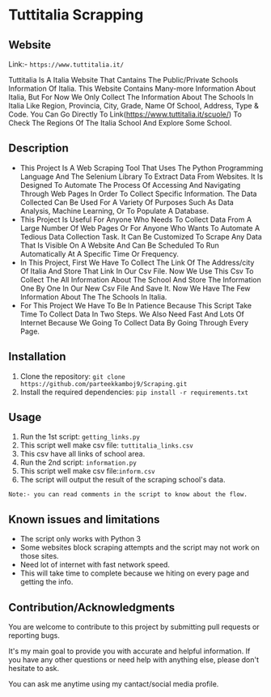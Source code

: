 # Tuttitalia Scrapping

## Website

Link:- `https://www.tuttitalia.it/`

Tuttitalia Is A Italia Website That Cantains The Public/Private Schools Information Of Italia. This Website Contains Many-more Information About Italia, But For Now We Only Collect The Information About The Schools In Italia Like Region, Provincia, City, Grade, Name Of School, Address, Type & Code. You Can Go Directly To Link(https://www.tuttitalia.it/scuole/) To Check The Regions Of The Italia School And Explore Some School.

## Description

- This Project Is A Web Scraping Tool That Uses The Python Programming Language And The Selenium Library To Extract Data From Websites.
It Is Designed To Automate The Process Of Accessing And Navigating Through Web Pages In Order To Collect Specific Information. The Data Collected Can Be Used For A Variety Of Purposes Such As Data Analysis, Machine Learning, Or To Populate A Database.
- This Project Is Useful For Anyone Who Needs To Collect Data From A Large Number Of Web Pages Or For Anyone Who Wants To Automate A Tedious Data Collection Task. It Can Be Customized To Scrape Any Data That Is Visible On A Website And Can Be Scheduled To Run Automatically At A Specific Time Or Frequency.
- In This Project, First We Have To Collect The Link Of The Address/city Of Italia And Store That Link In Our Csv File. Now We Use This Csv To Collect The All Information About The School And Store The Information One By One In Our New Csv File And Save It. Now We Have The Few Information About The The Schools In Italia. 
- For This Project We Have To Be In Patience Because This Script Take Time To Collect Data In Two Steps. We Also Need Fast And Lots Of Internet Because We Going To Collect Data By Going Through Every Page.

## Installation

1. Clone the repository: `git clone https://github.com/parteekkamboj9/Scraping.git`
2. Install the required dependencies: `pip install -r requirements.txt`

## Usage

1. Run the 1st script: `getting_links.py`
2. This script well make csv file: `tuttitalia_links.csv`
3. This csv have all links of school area.
4. Run the 2nd script: `information.py`
5. This script well make csv file:`inform.csv`
6. The script will output the result of the scraping school's data.

`Note:- you can read comments in the script to know about the flow.`

## Known issues and limitations

- The script only works with Python 3
- Some websites block scraping attempts and the script may not work on those sites.
- Need lot of internet with fast network speed.
- This will take time to complete because we hiting on every page and getting the info.

## Contribution/Acknowledgments

You are welcome to contribute to this project by submitting pull requests or reporting bugs.

It's my main goal to provide you with accurate and helpful information. If you have any other questions or need help with anything else, please don't hesitate to ask.

You can ask me anytime using my cantact/social media profile.



